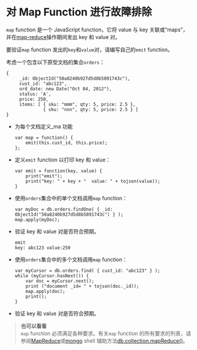 # [ ](#)对 Map Function 进行故障排除

`map` function 是一个 JavaScript function，它将 value 与 key 关联或“maps”，并在[map-reduce]()操作期间发出 key 和 value 对。

要验证`map` function 发出的`key`和`value`对，请编写自己的`emit` function。

考虑一个包含以下原型文档的集合`orders`：

```
{
     _id: ObjectId("50a8240b927d5d8b5891743c"),
     cust_id: "abc123",
     ord_date: new Date("Oct 04, 2012"),
     status: 'A',
     price: 250,
     items: [ { sku: "mmm", qty: 5, price: 2.5 },
              { sku: "nnn", qty: 5, price: 2.5 } ]
}
```

*   为每个文档定义_ma 功能
    ```
    var map = function() {
        emit(this.cust_id, this.price);
    };
    ```
    
* 定义`emit` function 以打印 key 和 value：

    ```
    var emit = function(key, value) {
        print("emit");
        print("key: " + key + "  value: " + tojson(value));
    }
    ```
    
* 使用`orders`集合中的单个文档调用`map` function：

    ```
    var myDoc = db.orders.findOne( { _id: ObjectId("50a8240b927d5d8b5891743c") } );
    map.apply(myDoc);
    ```

* 验证 key 和 value 对是否符合预期。

    ```
    emit
    key: abc123 value:250
    ```
    
* 使用`orders`集合中的多个文档调用`map` function：

    ```
    var myCursor = db.orders.find( { cust_id: "abc123" } );
    while (myCursor.hasNext()) {
        var doc = myCursor.next();
        print ("document _id= " + tojson(doc._id));
        map.apply(doc);
        print();
    }
    ```

* 验证 key 和 value 对是否符合预期。

> **也可以看看**<br />
> `map` function 必须满足各种要求。有关`map` function 的所有要求的列表，请参阅[MapReduce]()或[mongo]() shell 辅助方法[db.collection.mapReduce()]()。